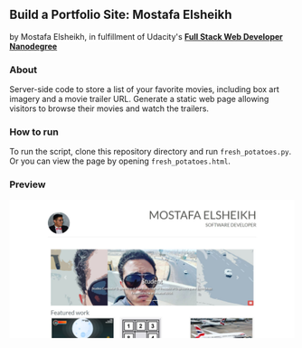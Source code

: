 ## Build a Portfolio Site: Mostafa Elsheikh
by Mostafa Elsheikh, in fulfillment of Udacity's <i class="icon-cog"></i> **[Full Stack Web Developer Nanodegree](https://www.udacity.com/course/nd004)**
### About
Server-side code to store a list of your favorite movies, including box art imagery and a movie trailer URL. Generate a static web page allowing visitors to browse their movies and watch the trailers.
### How to run
To run the script, clone this repository directory <i class="icon-folder-open"></i> and run <i class="icon-file"></i> `fresh_potatoes.py`.
Or you can view the page by opening <i class="icon-file"></i> `fresh_potatoes.html`.
### Preview
![Movie Trailer Website Preview](Preview.JPG)